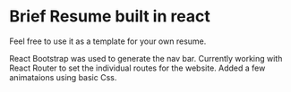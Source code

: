 # Brief Resume built in react

Feel free to use it as a template for your own resume.

React Bootstrap was used to generate the nav bar.
Currently working with React Router to set the individual routes for the website.
Added a few animataions using basic Css.

